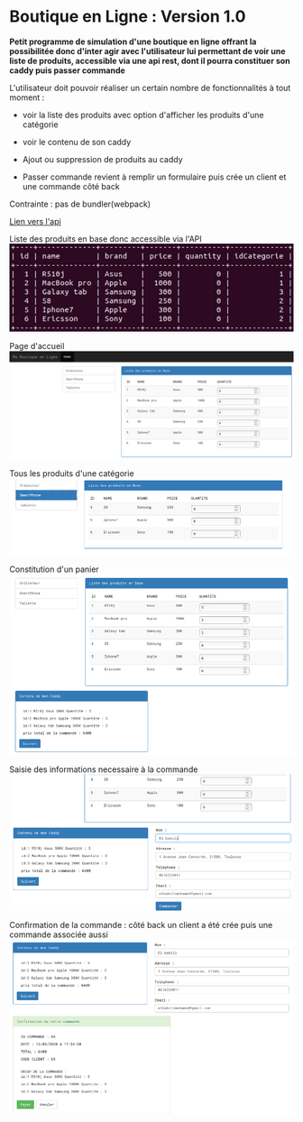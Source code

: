 
Boutique en Ligne : Version 1.0
===

**Petit programme de simulation d'une boutique en ligne offrant la possibilitée donc d'inter agir avec l'utilisateur lui permettant de voir une liste de produits, accessible via une api rest, dont il pourra constituer son caddy puis passer commande**

L'utilisateur doit pouvoir réaliser un certain nombre de fonctionnalités à tout moment :

- voir la liste des produits avec option d'afficher les produits d'une catégorie

- voir le contenu de son caddy

- Ajout ou suppression de produits au caddy

- Passer commande revient à remplir un formulaire puis crée un client et une commande côté back  

Contrainte : pas de bundler(webpack)

[Lien vers l'api](https://github.com/elbabili/api-shop-node)

Liste des produits en base donc accessible via l'API
![center](/0.png)

Page d'accueil
![center](/1.png)

Tous les produits d'une catégorie
![center](/2.png)

Constitution d'un panier
![center](/3.png)

Saisie des informations necessaire à la commande
![center](/4.png)

Confirmation de la commande : côté back un client a été crée puis une commande associée aussi
![center](/5.png)


